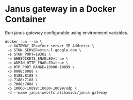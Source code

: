 # Janus gateway in a Docker Container

Run janus gateway configurable using environment variables.

```
docker run --rm \
 -e GATEWAY_IP=<Your server IP Address> \
 -e STUN_SERVER=stun.l.google.com \
 -e STUN_PORT=19302 \
 -e WEBSOCKETS_ENABLED=true \
 -e ADMIN_HTTP_ENABLED=true \
 -e RTP_PORT_RANGE=10000-10099 \
 -p 8088:8088 \
 -p 8188:8188 \
 -p 7188:7188 \
 -p 7088:7088 \
 -p 10000-10099:10000-10099/udp \
 -d --name janus-webrtc alihamidi/janus-gateway 
 ```